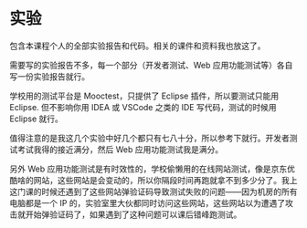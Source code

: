# 实验

包含本课程个人的全部实验报告和代码。相关的课件和资料我也放这了。

需要写的实验报告不多，每一个部分（开发者测试、Web 应用功能测试等）各自写一份实验报告就行。

学校用的测试平台是 Mooctest，只提供了 Eclipse 插件，所以要测试只能用 Eclipse. 但不影响你用 IDEA 或 VSCode 之类的 IDE 写代码，测试的时候用 Eclipse 就行。

值得注意的是我这几个实验中好几个都只有七八十分，所以参考下就行。开发者测试考试我得的接近满分，然后 Web 应用功能测试我是满分。

另外 Web 应用功能测试是有时效性的，学校偷懒用的在线网站测试，像是京东优酷啥的网站，这些网站是会变动的，所以你隔段时间再跑就拿不到多少分了。我上这门课的时候还遇到了这些网站弹验证码导致测试失败的问题——因为机房的所有电脑都是一个 IP 的，实验室里大伙都同时访问这些网站，这些网站以为遭遇了攻击就开始弹验证码了，如果遇到了这种问题可以课后错峰跑测试。

